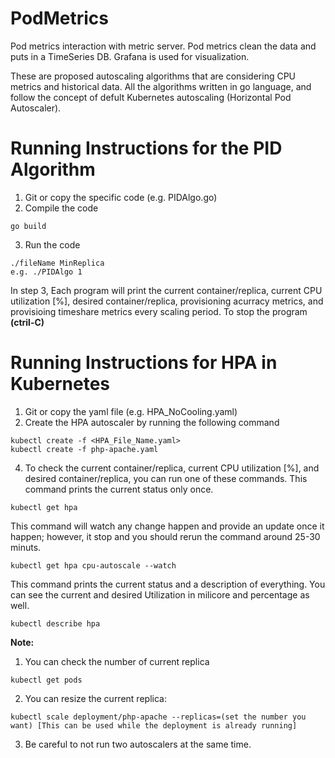 # PodMetrics
Pod metrics interaction with metric server. Pod metrics clean the data and puts in a TimeSeries DB. Grafana is used for visualization.

These are proposed autoscaling algorithms that are considering CPU metrics and historical data. All the algorithms written in go language, and follow the concept of defult Kubernetes autoscaling (Horizontal Pod Autoscaler).  
 
# Running Instructions for the PID Algorithm
1. Git or copy the specific code (e.g. PIDAlgo.go)
2. Compile the code 
``` 
go build
```
3. Run the code 
```
./fileName MinReplica
e.g. ./PIDAlgo 1
```

In step 3, Each program will print the current container/replica, current CPU utilization [%], desired container/replica, provisioning acurracy metrics, and provisioing timeshare metrics every scaling period. To stop the program **(ctril-C)**

# Running Instructions for HPA in Kubernetes
1. Git or copy the yaml file (e.g. HPA_NoCooling.yaml)
2. Create the HPA autoscaler by running the following command
```
kubectl create -f <HPA_File_Name.yaml>
kubectl create -f php-apache.yaml
```
4. To check the current container/replica, current CPU utilization [%], and desired container/replica, you can run one of these commands. 
This command prints the current status only once. 
```
kubectl get hpa
```
This command will watch any change happen and provide an update once it happen; however, it stop and you should rerun the command around 25-30 minuts. 
```
kubectl get hpa cpu-autoscale --watch
```
This command prints the current status and a description of everything. You can see the current and desired Utilization in milicore and percentage as well.  
```
kubectl describe hpa
```

**Note:**
1. You can check the number of current replica 
```
kubectl get pods
```

2. You can resize the current replica: 
```
kubectl scale deployment/php-apache --replicas=(set the number you want) [This can be used while the deployment is already running]
```
3. Be careful to not run two autoscalers at the same time. 
